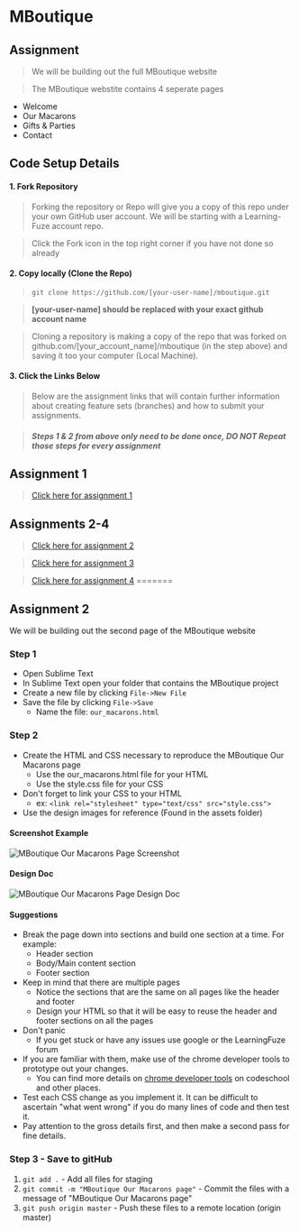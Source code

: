 # MBoutique

## Assignment
> We will be building out the full MBoutique website

> The MBoutique webstite contains 4 seperate pages
  - Welcome
  - Our Macarons
  - Gifts & Parties
  - Contact

## Code Setup Details

#### 1. Fork Repository
> Forking the repository or Repo will give you a copy of this repo under your own GitHub user account. We will be starting with a Learning-Fuze account repo.

> Click the Fork icon in the top right corner if you have not done so already

#### 2. Copy locally (Clone the Repo)
> `git clone https://github.com/[your-user-name]/mboutique.git`

> <b>[your-user-name] should be replaced with your exact github account name</b>

> Cloning a repository is making a copy of the repo that was forked on github.com/[your_account_name]/mboutique (in the step above) and saving it too your computer (Local Machine).

#### 3. Click the Links Below
> Below are the assignment links that will contain further information about creating feature sets (branches) and how to submit your assignments.

> ##### Steps 1 & 2 from above only need to be done once, *DO NOT* Repeat those steps for every assignment 

## Assignment 1
> <a href="https://github.com/Learning-Fuze/mboutique/tree/assignment_1" target="_blank">Click here for assignment 1</a>

## Assignments 2-4
> <a href="https://github.com/Learning-Fuze/mboutique/tree/assignment_2" target="_blank">Click here for assignment 2</a>

> <a href="https://github.com/Learning-Fuze/mboutique/tree/assignment_3" target="_blank">Click here for assignment 3</a>

> <a href="https://github.com/Learning-Fuze/mboutique/tree/assignment_4" target="_blank">Click here for assignment 4</a>
=======
## Assignment 2
We will be building out the second page of the MBoutique website

### Step 1
- Open Sublime Text
- In Sublime Text open your folder that contains the MBoutique project
- Create a new file by clicking `File->New File`
- Save the file by clicking `File->Save`
	- Name the file: `our_macarons.html`

### Step 2
- Create the HTML and CSS necessary to reproduce the MBoutique Our Macarons page
	- Use the our_macarons.html file for your HTML
	- Use the style.css file for your CSS
- Don't forget to link your CSS to your HTML 
	- ex: `<link rel="stylesheet" type="text/css" src="style.css">`
- Use the design images for reference (Found in the assets folder)

#### Screenshot Example

<img src="https://github.com/Learning-Fuze/mboutique/blob/master/assets/mboutique_preview/screenshots/our-macarons-screenshot.png?raw=true" alt="MBoutique Our Macarons Page Screenshot">

#### Design Doc

<img src="https://github.com/Learning-Fuze/mboutique/blob/master/assets/mboutique_preview/_preview_explained/our-macarons_exp.png?raw=true" alt="MBoutique Our Macarons Page Design Doc">

#### Suggestions
- Break the page down into sections and build one section at a time. For example:
	- Header section
	- Body/Main content section
	- Footer section
- Keep in mind that there are multiple pages
	- Notice the sections that are the same on all pages like the header and footer
	- Design your HTML so that it will be easy to reuse the header and footer sections on all the pages
- Don't panic
	- If you get stuck or have any issues use google or the LearningFuze forum
- If you are familiar with them, make use of the chrome developer tools to prototype out your changes.
	- You can find more details on [chrome developer tools](http://discover-devtools.codeschool.com/) on codeschool and other places. 
- Test each CSS change as you implement it.  It can be difficult to ascertain "what went wrong" if you do many lines of code and then test it.
- Pay attention to the gross details first, and then make a second pass for fine details. 

### Step 3 - Save to gitHub

1. `git add .` - Add all files for staging
2. `git commit -m "MBoutique Our Macarons page"` - Commit the files with a message of "MBoutique Our Macarons page"
3. `git push origin master` - Push these files to a remote location (origin master)

